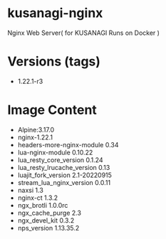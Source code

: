 # kusanagi-nginx

Nginx Web Server( for KUSANAGI Runs on Docker )

# Versions (tags)

- 1.22.1-r3

# Image Content

- Alpine:3.17.0
- nginx-1.22.1
- headers-more-nginx-module 0.34
- lua-nginx-module 0.10.22
- lua_resty_core_version 0.1.24
- lua_resty_lrucache_version 0.13
- luajit_fork_version 2.1-20220915
- stream_lua_nginx_version 0.0.11
- naxsi 1.3
- nginx-ct 1.3.2
- ngx_brotli 1.0.0rc
- ngx_cache_purge 2.3
- ngx_devel_kit 0.3.2
- nps_version 1.13.35.2

